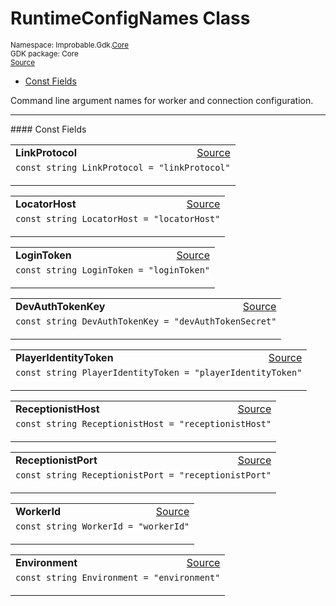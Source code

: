 
# RuntimeConfigNames Class
<sup>
Namespace: Improbable.Gdk.<a href="{{urlRoot}}/api/core-index">Core</a><br/>
GDK package: Core<br/>
<a href="https://www.github.com/spatialos/gdk-for-unity/blob/c62f1703b591ee684fba123ba0dc6c231eca5126/workers/unity/Packages/io.improbable.gdk.core/Config/RuntimeConfig.cs/#L22">Source</a>
<style>
a code {
                    padding: 0em 0.25em!important;
}
code {
                    background-color: #ffffff!important;
}
</style>
</sup>
<nav id="pageToc" class="page-toc"><ul><li><a href="#const-fields">Const Fields</a>
</ul></nav>

</p>



<p>Command line argument names for worker and connection configuration. </p>






</p>
<hr style="width:100%; border-top-color:#d8d8d8" />
#### Const Fields


</p>




<table width="100%">
    <tr>
        <td style="border-right:none"><a id="linkprotocol"></a><b>LinkProtocol</b></td>
        <td style="border-left:none; text-align:right"><a href="https://www.github.com/spatialos/gdk-for-unity/blob/c62f1703b591ee684fba123ba0dc6c231eca5126/workers/unity/Packages/io.improbable.gdk.core/Config/RuntimeConfig.cs/#L24">Source</a></td>
    </tr>
    <tr>
        <td colspan="2">
<code>const string LinkProtocol = &quot;linkProtocol&quot;</code></p>


</td>
    </tr>
</table>


<table width="100%">
    <tr>
        <td style="border-right:none"><a id="locatorhost"></a><b>LocatorHost</b></td>
        <td style="border-left:none; text-align:right"><a href="https://www.github.com/spatialos/gdk-for-unity/blob/c62f1703b591ee684fba123ba0dc6c231eca5126/workers/unity/Packages/io.improbable.gdk.core/Config/RuntimeConfig.cs/#L25">Source</a></td>
    </tr>
    <tr>
        <td colspan="2">
<code>const string LocatorHost = &quot;locatorHost&quot;</code></p>


</td>
    </tr>
</table>


<table width="100%">
    <tr>
        <td style="border-right:none"><a id="logintoken"></a><b>LoginToken</b></td>
        <td style="border-left:none; text-align:right"><a href="https://www.github.com/spatialos/gdk-for-unity/blob/c62f1703b591ee684fba123ba0dc6c231eca5126/workers/unity/Packages/io.improbable.gdk.core/Config/RuntimeConfig.cs/#L26">Source</a></td>
    </tr>
    <tr>
        <td colspan="2">
<code>const string LoginToken = &quot;loginToken&quot;</code></p>


</td>
    </tr>
</table>


<table width="100%">
    <tr>
        <td style="border-right:none"><a id="devauthtokenkey"></a><b>DevAuthTokenKey</b></td>
        <td style="border-left:none; text-align:right"><a href="https://www.github.com/spatialos/gdk-for-unity/blob/c62f1703b591ee684fba123ba0dc6c231eca5126/workers/unity/Packages/io.improbable.gdk.core/Config/RuntimeConfig.cs/#L27">Source</a></td>
    </tr>
    <tr>
        <td colspan="2">
<code>const string DevAuthTokenKey = &quot;devAuthTokenSecret&quot;</code></p>


</td>
    </tr>
</table>


<table width="100%">
    <tr>
        <td style="border-right:none"><a id="playeridentitytoken"></a><b>PlayerIdentityToken</b></td>
        <td style="border-left:none; text-align:right"><a href="https://www.github.com/spatialos/gdk-for-unity/blob/c62f1703b591ee684fba123ba0dc6c231eca5126/workers/unity/Packages/io.improbable.gdk.core/Config/RuntimeConfig.cs/#L28">Source</a></td>
    </tr>
    <tr>
        <td colspan="2">
<code>const string PlayerIdentityToken = &quot;playerIdentityToken&quot;</code></p>


</td>
    </tr>
</table>


<table width="100%">
    <tr>
        <td style="border-right:none"><a id="receptionisthost"></a><b>ReceptionistHost</b></td>
        <td style="border-left:none; text-align:right"><a href="https://www.github.com/spatialos/gdk-for-unity/blob/c62f1703b591ee684fba123ba0dc6c231eca5126/workers/unity/Packages/io.improbable.gdk.core/Config/RuntimeConfig.cs/#L29">Source</a></td>
    </tr>
    <tr>
        <td colspan="2">
<code>const string ReceptionistHost = &quot;receptionistHost&quot;</code></p>


</td>
    </tr>
</table>


<table width="100%">
    <tr>
        <td style="border-right:none"><a id="receptionistport"></a><b>ReceptionistPort</b></td>
        <td style="border-left:none; text-align:right"><a href="https://www.github.com/spatialos/gdk-for-unity/blob/c62f1703b591ee684fba123ba0dc6c231eca5126/workers/unity/Packages/io.improbable.gdk.core/Config/RuntimeConfig.cs/#L30">Source</a></td>
    </tr>
    <tr>
        <td colspan="2">
<code>const string ReceptionistPort = &quot;receptionistPort&quot;</code></p>


</td>
    </tr>
</table>


<table width="100%">
    <tr>
        <td style="border-right:none"><a id="workerid"></a><b>WorkerId</b></td>
        <td style="border-left:none; text-align:right"><a href="https://www.github.com/spatialos/gdk-for-unity/blob/c62f1703b591ee684fba123ba0dc6c231eca5126/workers/unity/Packages/io.improbable.gdk.core/Config/RuntimeConfig.cs/#L31">Source</a></td>
    </tr>
    <tr>
        <td colspan="2">
<code>const string WorkerId = &quot;workerId&quot;</code></p>


</td>
    </tr>
</table>


<table width="100%">
    <tr>
        <td style="border-right:none"><a id="environment"></a><b>Environment</b></td>
        <td style="border-left:none; text-align:right"><a href="https://www.github.com/spatialos/gdk-for-unity/blob/c62f1703b591ee684fba123ba0dc6c231eca5126/workers/unity/Packages/io.improbable.gdk.core/Config/RuntimeConfig.cs/#L32">Source</a></td>
    </tr>
    <tr>
        <td colspan="2">
<code>const string Environment = &quot;environment&quot;</code></p>


</td>
    </tr>
</table>












